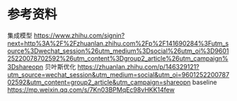 # 参考资料
集成模型
https://www.zhihu.com/signin?next=http%3A%2F%2Fzhuanlan.zhihu.com%2Fp%2F141690284%3Futm_source%3Dwechat_session%26utm_medium%3Dsocial%26utm_oi%3D960125220078702592%26utm_content%3Dgroup2_article%26utm_campaign%3Dshareopn
贝叶斯优化
https://zhuanlan.zhihu.com/p/146329121?utm_source=wechat_session&utm_medium=social&utm_oi=960125220078702592&utm_content=group2_article&utm_campaign=shareopn
baseline
https://mp.weixin.qq.com/s/7Kn03BPMqEc98vHKK14few